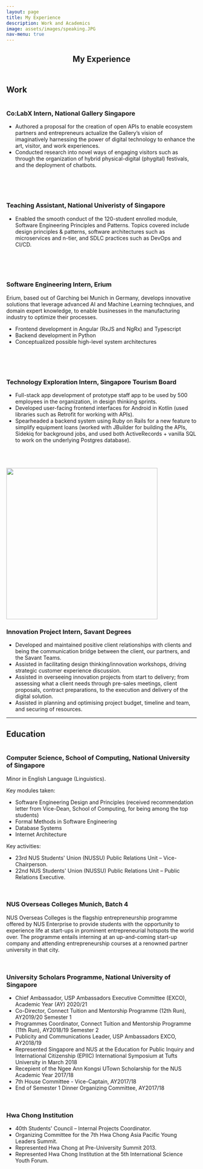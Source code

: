 ```yaml
---
layout: page
title: My Experience
description: Work and Academics
image: assets/images/speaking.JPG
nav-menu: true
---
```

<!--- originally elements>
<!-- Main -->
<div id="main" class="alt">

<!-- One -->
<section id="one">
	<div class="inner">
		<header class="major">
			<h1>My Experience</h1>
		</header>

<!-- Content -->
<h2 id="content">Work</h2>
		<div class="row">
			<div class="6u 12u$(small)">
				<img src="assets/images/ngs.jpg" alt="" />
			</div>
			<div class="6u$ 12u$(small)">
				<h3>Co:LabX Intern, National Gallery Singapore</h3>
				<p>
				<ul>
					<li>Authored a proposal for the creation of open APIs to enable ecosystem partners and entrepreneurs actualize the Gallery’s vision of imaginatively harnessing the power of digital technology to enhance the art, visitor, and work experiences.</li>
					<li>Conducted research into novel ways of engaging visitors such as through the organization of hybrid physical-digital (phygital) festivals, and the deployment of chatbots.</li>
				</ul>
				</p>
			</div>
			<br>
			<br>
		</div>
		<br>
		<div class="row">
			<div class="6u 12u$(small)">
				<img src="assets/images/soc.JPG" alt="" />
			</div>
			<div class="6u$ 12u$(small)">
				<h3>Teaching Assistant, National Univeristy of Singapore</h3>
				<p>
				<ul>
					<li>Enabled the smooth conduct of the 120-student enrolled module, Software Engineering Principles and Patterns. Topics covered include design principles & patterns, software architectures such as microservices and n-tier, and SDLC practices such as DevOps and CI/CD.</li>
				</ul>
				</p>
			</div>
			<br>
			<br>
		</div>
		<br>
		<div class="row">
			<div class="6u 12u$(small)">
				<img src="assets/images/erium.jpg" alt="" />
			</div>
			<div class="6u$ 12u$(small)">
				<h3>Software Engineering Intern, Erium</h3>
				<p>
					Erium, based out of Garching bei Munich in Germany, develops innovative solutions that leverage advanced AI and Machine Learning technqiues, and domain expert knowledge, to enable businesses in the manufacturing industry to optimize their processes.
				<ul>
					<li>Frontend development in Angular (RxJS and NgRx) and Typescript</li>
					<li>Backend development in Python</li>
					<li>Conceptualized possible high-level system architectures</li>
				</ul>
				</p>
			</div>
			<br>
			<br>
		</div>
		<br>
		<div class="row">
			<div class="6u 12u$(small)">
				<img src="assets/images/stb_interns.jpg" alt="" />
			</div>
			<div class="6u$ 12u$(small)">
				<h3>Technology Exploration Intern, Singapore Tourism Board</h3>
				<p>
				<ul>
					<li>Full-stack app development of prototype staff app to be used by 500 employees in the organization, in design thinking sprints.</li>
					<li>Developed user-facing frontend interfaces for Android in Kotlin (used libraries such as Retrofit for working with APIs).</li>
					<li>Spearheaded a backend system using Ruby on Rails for a new feature to simplify equipment loans (worked with JBuilder for building the APIs, Sidekiq for background jobs, and used both ActiveRecords + vanilla SQL to work on the underlying Postgres database).</li>
				</ul>
				</p>
			</div>
			<br>
			<br>
		</div>
		<br>
		<div class="row">
			<div class="6u 12u$(small)">
				<img src="assets/images/sd.png" alt="" width="400" height="400"/>
			</div>
			<div class="6u$ 12u$(small)">
				<h3>Innovation Project Intern, Savant Degrees</h3>
				<ul>
					<li>Developed and maintained positive client relationships with clients and being the communication bridge between the client, our partners, and the Savant Teams.</li>
					<li>Assisted in facilitating design thinking/innovation workshops, driving strategic customer experience discussion.</li>
					<li>Assisted in overseeing innovation projects from start to delivery; from assessing what a client needs through pre-sales meetings, client proposals, contract preparations, to the execution and delivery of the digital solution.</li>
					<li>Assisted in planning and optimising project budget, timeline and team, and securing of resources.</li>
				</ul>
			</div>
		</div>
		<hr />
<h2 id="content">Education</h2>
		<div class="row">
				<div class="6u 12u$(small)">
					<img src="assets/images/soc.JPG" alt=""/>
				</div>
				<div class="6u$ 12u$(small)">
					<h3>Computer Science, School of Computing, National University of Singapore</h3>
					<p>Minor in English Language (Linguistics).</p>
					<p style="margin:0;">Key modules taken:</p>
					<ul>
						<li>Software Engineering Design and Principles (received recommendation letter from Vice-Dean, School of Computing, for being among the top students)</li>
						<li>Formal Methods in Software Engineering</li>
						<li>Database Systems</li>
						<li>Internet Architecture</li>
					</ul>
					<p style="margin:0;">Key activities:</p>
					<ul>
						<li>23rd NUS Students' Union (NUSSU) Public Relations Unit – Vice-Chairperson.</li>
						<li>22nd NUS Students' Union (NUSSU) Public Relations Unit – Public Relations Executive.</li>
					</ul>
				</div>
		</div>
		<br>
		<div class="row">
				<div class="6u 12u$(small)">
					<img src="assets/images/noc.jpg" alt=""/>
				</div>
				<div class="6u$ 12u$(small)">
					<h3>NUS Overseas Colleges Munich, Batch 4</h3>
					<p>
					NUS Overseas Colleges is the flagship entrepreneurship programme offered by NUS Enterprise to provide students with the opportunity to experience life at start-ups in prominent entrepreneurial hotspots the world over. The programme entails interning at an up-and-coming start-up company and attending entrepreneurship courses at a renowned partner university in that city.
					</p>
				</div>
		</div>
		<br>
		<div class="row">
				<div class="6u 12u$(small)">
					<img src="assets/images/usp.jpg" alt=""/>
				</div>
				<div class="6u$ 12u$(small)">
					<h3>University Scholars Programme, National University of Singapore</h3>
					<ul>
						<li>Chief Ambassador, USP Ambassadors Executive Committee (EXCO), Academic Year (AY) 2020/21</li>
						<li>Co-Director, Connect Tuition and Mentorship Programme (12th Run), AY2019/20 Semester 1</li>
						<li>Programmes Coordinator, Connect Tuition and Mentorship Programme (11th Run), AY2018/19 Semester 2</li>
						<li>Publicity and Communications Leader, USP Ambassadors EXCO, AY2018/19</li>
						<li>Represented Singapore and NUS at the Education for Public Inquiry and International Citizenship (EPIIC) International Symposium at Tufts University in March 2018</li>
						<li>Recepient of the Ngee Ann Kongsi UTown Scholarship for the NUS Academic Year 2017/18</li>
						<li>7th House Committee - Vice-Captain, AY2017/18</li>
						<li>End of Semester 1 Dinner Organizing Committee, AY2017/18</li>
					</ul>
				</div>
		</div>
		<br>
		<div class="row">
				<div class="6u 12u$(small)">
					<img src="assets/images/hwach.jpg" alt=""/>
				</div>
				<div class="6u$ 12u$(small)">
					<h3>Hwa Chong Institution</h3>
					<ul>
						<li>40th Students' Council – Internal Projects Coordinator.</li>
						<li>Organizing Committee for the 7th Hwa Chong Asia Pacific Young Leaders Summit.</li>
						<li>Represented Hwa Chong at Pre-University Summit 2013.</li>
						<li>Represented Hwa Chong Institution at the 5th International Science Youth Forum.</li>
					</ul>
				</div>
		</div>
	</div>

</section>

</div>

